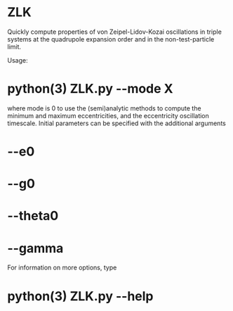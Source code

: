 # ZLK
Quickly compute properties of von Zeipel-Lidov-Kozai oscillations in triple systems at the quadrupole expansion order and in the non-test-particle limit.

Usage: 

# python(3) ZLK.py --mode X

where mode is 0 to use the (semi)analytic methods to compute the minimum and maximum eccentricities, and the eccentricity oscillation timescale. Initial parameters can be specified with the additional arguments

# --e0
# --g0
# --theta0
# --gamma

For information on more options, type 

# python(3) ZLK.py --help

